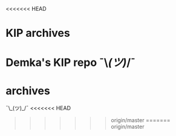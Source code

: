 <<<<<<< HEAD
# KIP archives
Demka's KIP repo ¯\\_(ツ)_/¯
=======
# archives
¯\\\_(ツ)\_/¯
<<<<<<< HEAD
>>>>>>> origin/master
=======
>>>>>>> origin/master
